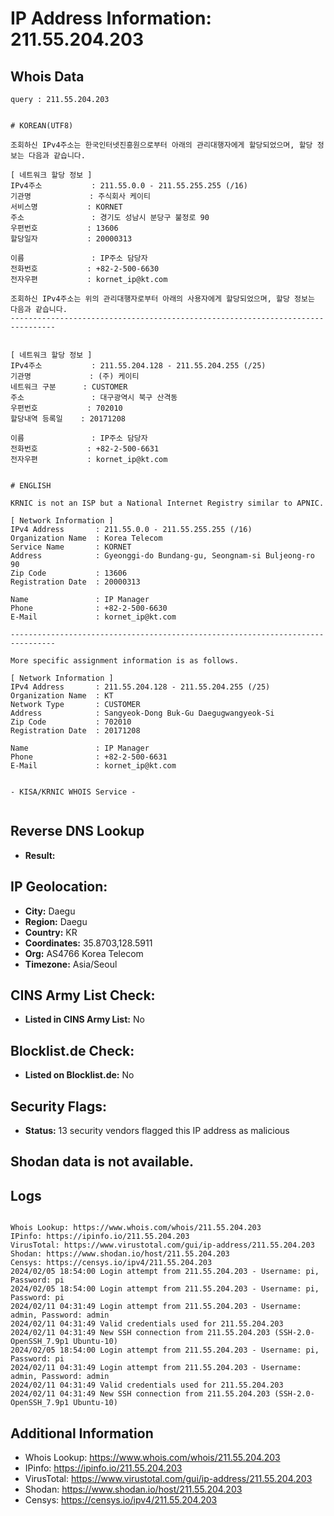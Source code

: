 # IP Address Information: 211.55.204.203

## Whois Data
```
query : 211.55.204.203


# KOREAN(UTF8)

조회하신 IPv4주소는 한국인터넷진흥원으로부터 아래의 관리대행자에게 할당되었으며, 할당 정보는 다음과 같습니다.

[ 네트워크 할당 정보 ]
IPv4주소           : 211.55.0.0 - 211.55.255.255 (/16)
기관명             : 주식회사 케이티
서비스명           : KORNET
주소               : 경기도 성남시 분당구 불정로 90
우편번호           : 13606
할당일자           : 20000313

이름               : IP주소 담당자
전화번호           : +82-2-500-6630
전자우편           : kornet_ip@kt.com

조회하신 IPv4주소는 위의 관리대행자로부터 아래의 사용자에게 할당되었으며, 할당 정보는 다음과 같습니다.
--------------------------------------------------------------------------------


[ 네트워크 할당 정보 ]
IPv4주소           : 211.55.204.128 - 211.55.204.255 (/25)
기관명             : (주) 케이티
네트워크 구분      : CUSTOMER
주소               : 대구광역시 북구 산격동
우편번호           : 702010
할당내역 등록일    : 20171208

이름               : IP주소 담당자
전화번호           : +82-2-500-6631
전자우편           : kornet_ip@kt.com


# ENGLISH

KRNIC is not an ISP but a National Internet Registry similar to APNIC.

[ Network Information ]
IPv4 Address       : 211.55.0.0 - 211.55.255.255 (/16)
Organization Name  : Korea Telecom
Service Name       : KORNET
Address            : Gyeonggi-do Bundang-gu, Seongnam-si Buljeong-ro 90
Zip Code           : 13606
Registration Date  : 20000313

Name               : IP Manager
Phone              : +82-2-500-6630
E-Mail             : kornet_ip@kt.com

--------------------------------------------------------------------------------

More specific assignment information is as follows.

[ Network Information ]
IPv4 Address       : 211.55.204.128 - 211.55.204.255 (/25)
Organization Name  : KT
Network Type       : CUSTOMER
Address            : Sangyeok-Dong Buk-Gu Daegugwangyeok-Si
Zip Code           : 702010
Registration Date  : 20171208

Name               : IP Manager
Phone              : +82-2-500-6631
E-Mail             : kornet_ip@kt.com


- KISA/KRNIC WHOIS Service -


```
## Reverse DNS Lookup
- **Result:** 

## IP Geolocation:
- **City:** Daegu
- **Region:** Daegu
- **Country:** KR
- **Coordinates:** 35.8703,128.5911
- **Org:** AS4766 Korea Telecom
- **Timezone:** Asia/Seoul

## CINS Army List Check:
- **Listed in CINS Army List:** 
No

## Blocklist.de Check:
- **Listed on Blocklist.de:** 
No

## Security Flags:
- **Status:** 13 security vendors flagged this IP address as malicious

## Shodan data is not available.

## Logs
```

Whois Lookup: https://www.whois.com/whois/211.55.204.203
IPinfo: https://ipinfo.io/211.55.204.203
VirusTotal: https://www.virustotal.com/gui/ip-address/211.55.204.203
Shodan: https://www.shodan.io/host/211.55.204.203
Censys: https://censys.io/ipv4/211.55.204.203
2024/02/05 18:54:00 Login attempt from 211.55.204.203 - Username: pi, Password: pi
2024/02/05 18:54:00 Login attempt from 211.55.204.203 - Username: pi, Password: pi
2024/02/11 04:31:49 Login attempt from 211.55.204.203 - Username: admin, Password: admin
2024/02/11 04:31:49 Valid credentials used for 211.55.204.203
2024/02/11 04:31:49 New SSH connection from 211.55.204.203 (SSH-2.0-OpenSSH_7.9p1 Ubuntu-10)
2024/02/05 18:54:00 Login attempt from 211.55.204.203 - Username: pi, Password: pi
2024/02/11 04:31:49 Login attempt from 211.55.204.203 - Username: admin, Password: admin
2024/02/11 04:31:49 Valid credentials used for 211.55.204.203
2024/02/11 04:31:49 New SSH connection from 211.55.204.203 (SSH-2.0-OpenSSH_7.9p1 Ubuntu-10)

```
## Additional Information
- Whois Lookup: https://www.whois.com/whois/211.55.204.203
- IPinfo: https://ipinfo.io/211.55.204.203
- VirusTotal: https://www.virustotal.com/gui/ip-address/211.55.204.203
- Shodan: https://www.shodan.io/host/211.55.204.203
- Censys: https://censys.io/ipv4/211.55.204.203

